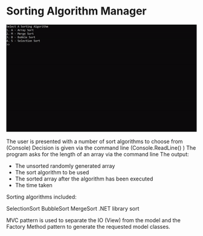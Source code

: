 # Sorting Algorithm Manager

![](https://github.com/tede0/SortingAlgorithmManager/blob/main/sortingAlgoGif.gif)

The user is presented with a number of sort algorithms to choose from (Console)
Decision is given via the command line (Console.ReadLine() )
The program asks for the length of an array via the command line
The output:
- The unsorted randomly generated array
- The sort algorithm to be used
- The sorted array after the algorithm has been executed
- The time taken

Sorting algorithms included: 

SelectionSort
BubbleSort
MergeSort
.NET library sort

MVC pattern is used to separate the IO (View) from the model and the Factory Method pattern to generate the requested model classes.
